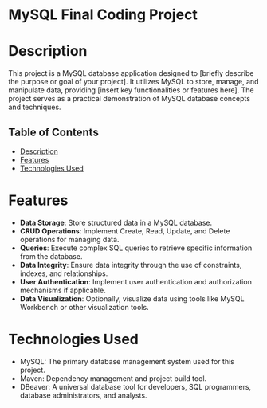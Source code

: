 # MySQL Final Coding Project

# Description
This project is a MySQL database application designed to [briefly describe the purpose or goal of your project]. It utilizes MySQL to store, manage, and manipulate data, providing [insert key functionalities or features here]. The project serves as a practical demonstration of MySQL database concepts and techniques.

## Table of Contents
- [Description](#description)
- [Features](#features)
- [Technologies Used](#technologies-used)

# Features
- **Data Storage**: Store structured data in a MySQL database.
- **CRUD Operations**: Implement Create, Read, Update, and Delete operations for managing data.
- **Queries**: Execute complex SQL queries to retrieve specific information from the database.
- **Data Integrity**: Ensure data integrity through the use of constraints, indexes, and relationships.
- **User Authentication**: Implement user authentication and authorization mechanisms if applicable.
- **Data Visualization**: Optionally, visualize data using tools like MySQL Workbench or other visualization tools.

# Technologies Used
- MySQL: The primary database management system used for this project.
- Maven: Dependency management and project build tool.
- DBeaver: A universal database tool for developers, SQL programmers, database administrators, and analysts.

